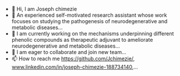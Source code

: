 - 👋 Hi, I am Joseph chimezie
- 👀 An experienced self-motivated research assistant whose work focuses on studying the pathogenesis of neurodegenerative and metabolic diseases...
- 🌱 I am currently working on the mechanisms underpinning different phenolic compounds as therapeutic adjuvant to ameliorate neurodegenerative and metabolic diseases...
- 💞️ I am eager to collaborate and join new team...
- 📫 How to reach me https://github.com/Jchimezie/, www.linkedin.com/in/joseph-chimezie-188734140,...

<!---
Jchimezie/Jchimezie is a ✨ special ✨ repository because its `README.md` (this file) appears on your GitHub profile.
You can click the Preview link to take a look at your changes.
--->
